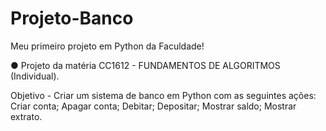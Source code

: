 # Projeto-Banco
Meu primeiro projeto em Python da Faculdade!

● Projeto da matéria CC1612 - FUNDAMENTOS DE ALGORITMOS (Individual).

Objetivo - Criar um sistema de banco em Python com as seguintes ações:
Criar conta;
Apagar conta;
Debitar;
Depositar;
Mostrar saldo;
Mostrar extrato.
